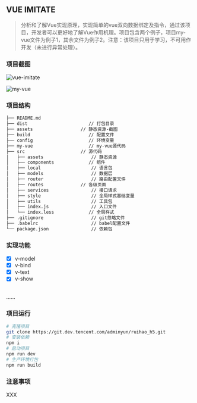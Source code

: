 ## VUE IMITATE

> 分析和了解Vue实现原理，实现简单的vue双向数据绑定及指令，通过该项目，开发者可以更好地了解Vue作用机理。项目包含两个例子，项目my-vue文件为例子1，其余文件为例子2。注意：该项目只用于学习，不可用作开发（未进行异常处理）。

### 项目截图

![vue-imitate](https://note.youdao.com/favicon.ico)

![my-vue](https://note.youdao.com/favicon.ico)

### 项目结构

``` bash
├── README.md                  
├── dist                       // 打包目录
├── assets             		// 静态资源-截图
├── build                      // 配置文件
├── config                     // 环境变量
├── my-vue                     // my-vue源代码
├── src            			// 源代码
│   ├── assets					// 静态资源
│   ├── components             // 组件
│   ├── local         			// 语言包
│   ├── models                	// 数据层
│   ├── router              	// 路由配置文件
│   ├── routes         		// 各级页面
│   ├── services         		// 接口请求
│   ├── style         			// 全局样式基础变量
│   ├── utils         			// 工具包
│   ├── index.js         		// 入口文件
│   └── index.less             // 全局样式
├── .gitignore					// git忽略文件
├── .babelrc					// babel配置文件
└── package.json				// 依赖包
```

### 实现功能

- [x] v-model
- [x] v-bind
- [x] v-text
- [x] v-show
<br>
......

### 项目运行

``` bash
# 克隆项目
git clone https://git.dev.tencent.com/adminyun/ruihao_h5.git
# 安装依赖
npm i
# 启动项目
npm run dev
# 生产环境打包
npm run build
```

### 注意事项

XXX